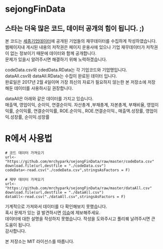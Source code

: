 # sejongFinData
    
## 스타는 더욱 많은 코드, 데이터 공개의 힘이 됩니다. ;)

본 코드는 [세종기업데이터](http://www.sejongdata.com)에 공개된 기업들의 재무데이터를 수집하게 작성하였습니다.<br>
웹페이지내 게시된 내용의 저작권은 페이지 운용사에 있으나 기업 재무데이터가 저작권이 없는 정보이기 때문에 데이터와 함께 공개합니다.<br>
문제가 있을시 알려주시면 해결하기 위해 노력하겠습니다.

codeData.csv와 cdedData.RData는 각 기업코드와 기업명입니다.<br>
dataAll.csv와 dataAll.RData는 수집이 완료된 데이터 입니다.<br>
완료일은 2017년 2월 4일이며 가장 최신의 자료가 필요하지 않는한 본 저장소에 저장해둔 데이터를 사용하시길 권장합니다.<br>

dataAll은 아래와 같은 데이터를 가지고 있습니다.<br>
매출액, 영업이익, 순이익, 연결순이익. 자산총계 ,부채총계, 자본총계, 부채비율, 영업이익률, 순이익률, 연결순이익률, ROE.순이익., ROE.연결순이익., 매출액.성장률, 영업이익.성장률, 순이익.성장률

# R에서 사용법
```
# 코드 데이터 가져오기
url<-"https://github.com/mrchypark/sejongFinData/raw/master/codeData.csv"
download.file(url,destfile = "./codeData.csv")
codeData<-read.csv("./codeData.csv",stringsAsFactors = F)

# 재무 데이터 가져오기
url<-"https://github.com/mrchypark/sejongFinData/raw/master/dataAll.csv"
download.file(url,destfile = "./dataAll.csv")
dataAll<-read.csv("./dataAll.csv",stringsAsFactors = F)
```

기계적으로 가져와서 데이터를 다 확인해보지 못했습니다.<br>
혹시 문제가 있는 걸 발견하시면 [이슈](https://github.com/mrchypark/sejongFinData/issues/new)에 제보해주세요. <br>
데이터에 대한 설명을 작성하지 못했습니다. 작성을 도와주시고 풀리퀘 날려주시면 큰 도움이 됩니다.<br>
감사합니다.


본 저장소는 MIT 라이선스를 따릅니다.